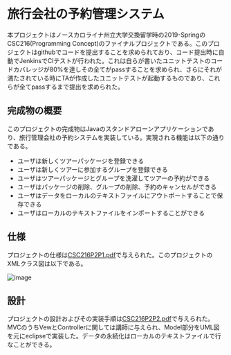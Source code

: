 # 旅行会社の予約管理システム

本プロジェクトはノースカロライナ州立大学交換留学時の2019-SpringのCSC216(Programming Concept)のファイナルプロジェクトである。このプロジェクトはgithubでコードを提出することを求められており、コード提出時に自動でJenkinsでCIテストが行われた。これは自らが書いたユニットテストのコードカバレッジが80%を達しその全てがpassすることを求められ、さらにそれが満たされている時にTAが作成したユニットテストが起動するものであり、これらが全てpassするまで提出を求められた。

## 完成物の概要

このプロジェクトの完成物はJavaのスタンドアローンアプリケーションであり、旅行管理会社の予約システムを実装している。実現される機能は以下の通りである。

* ユーザは新しくツアーパッケージを登録できる
* ユーザは新しくツアーに参加するグループを登録できる
* ユーザはツアーパッケージとグループを洗濯してツアーの予約ができる
* ユーザはパッケージの削除、グループの削除、予約のキャンセルができる
* ユーザはデータをローカルのテキストファイルにアウトポートすることで保存できる
* ユーザはローカルのテキストファイルをインポートすることができる

## 仕様
プロジェクトの仕様は[CSC216P2P1.pdf](https://github.com/kudojp/TravelManager/blob/master/CSC216P2P1.pdf)で与えられた。このプロジェクトのXMLクラス図は以下である。

![image](https://user-images.githubusercontent.com/44487754/73433247-c0a66e00-4387-11ea-9050-cf631aedaf6f.png)

## 設計
プロジェクトの設計およびその実装手順は[CSC216P2P2.pdf](CSC216P2P2.pdf)で与えられた。MVCのうちVewとControllerに関しては講師に与えられ、Model部分をUML図を元にeclipseで実装した。データの永続化はローカルのテキストファイルで行なことができる。



